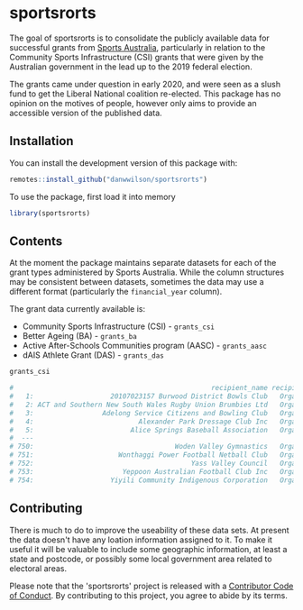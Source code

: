 # sportsrorts

<!-- badges: start -->
<!-- badges: end -->

The goal of sportsrorts is to consolidate the publicly available data for successful grants from [Sports Australia](https://www.sportaus.gov.au), particularly in relation to the Community Sports Infrastructure (CSI) grants that were given by the Australian government in the lead up to the 2019 federal election.

The grants came under question in early 2020, and were seen as a slush fund to get the Liberal National coalition re-elected. This package has no opinion on the motives of people, however only aims to provide an accessible version of the published data.

## Installation

You can install the development version of this package with:

``` r
remotes::install_github("danwwilson/sportsrorts")
```

To use the package, first load it into memory

``` r
library(sportsrorts)
```


## Contents

At the moment the package maintains separate datasets for each of the grant types administered by Sports Australia. While the column structures may be consistent between datasets, sometimes the data may use a different format (particularly the `financial_year` column).

The grant data currently available is:

 - Community Sports Infrastructure (CSI) - `grants_csi`
 - Better Ageing (BA) - `grants_ba`
 - Active After-Schools Communities program (AASC) - `grants_aasc`
 - dAIS Athlete Grant (DAS) - `grants_das`

``` r
grants_csi

#                                                 recipient_name recipient_type category home_state financial_year funding_amount
#   1:                   20107023157 Burwood District Bowls Club   Organisation      CSI        VIC    2018 / 2019          49850
#   2: ACT and Southern New South Wales Rugby Union Brumbies Ltd   Organisation      CSI        ACT    2018 / 2019         159168
#   3:                 Adelong Service Citizens and Bowling Club   Organisation      CSI        NSW    2018 / 2019          47280
#   4:                          Alexander Park Dressage Club Inc   Organisation      CSI        NSW    2018 / 2019          60000
#   5:                        Alice Springs Baseball Association   Organisation      CSI         NT    2018 / 2019          81801
#  ---                                                                                                                           
# 750:                                   Woden Valley Gymnastics   Organisation      CSI        ACT    2019 / 2020         160000
# 751:                     Wonthaggi Power Football Netball Club   Organisation      CSI        VIC    2019 / 2020          37857
# 752:                                       Yass Valley Council   Organisation      CSI        NSW    2019 / 2020         100000
# 753:                      Yeppoon Australian Football Club Inc   Organisation      CSI        QLD    2019 / 2020         146200
# 754:                   Yiyili Community Indigenous Corporation   Organisation      CSI         WA    2019 / 2020          58320
```

## Contributing

There is much to do to improve the useability of these data sets. At present the data doesn't have any loation information assigned to it. To make it useful it will be valuable to include some geographic information, at least a state and postcode, or possibly some local government area related to electoral areas.

Please note that the 'sportsrorts' project is released with a [Contributor Code of Conduct](CODE_OF_CONDUCT.md). By contributing to this project, you agree to abide by its terms.